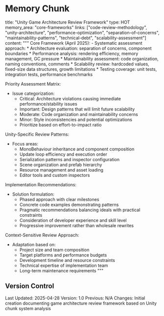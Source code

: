 # Memory Chunk

<chunk>
title: "Unity Game Architecture Review Framework"
type: HOT
memory_area: "core-frameworks"
links: ["code-review-methodology", "unity-architecture", "performance-optimization", "separation-of-concerns", "maintainability-patterns", "technical-debt", "scalability-assessment"]
content: """
Core Framework (April 2025):
- Systematic assessment approach:
  * Architecture evaluation: separation of concerns, component boundaries
  * Performance analysis: rendering efficiency, memory management, GC pressure
  * Maintainability assessment: code organization, naming conventions, comments
  * Scalability review: hardcoded values, fixed-size data structures, growth limitations
  * Testing coverage: unit tests, integration tests, performance benchmarks

Priority Assessment Matrix:
- Issue categorization:
  * Critical: Architecture violations causing immediate performance/stability issues
  * Important: Design patterns that will limit future scalability
  * Moderate: Code organization and maintainability concerns
  * Minor: Style inconsistencies and potential optimizations
  * Prioritize based on effort-to-impact ratio

Unity-Specific Review Patterns:
- Focus areas:
  * MonoBehaviour inheritance and component composition
  * Update loop efficiency and execution order
  * Serialization patterns and inspector configuration
  * Scene organization and prefab hierarchy
  * Resource management and asset loading
  * Editor tools and custom inspectors

Implementation Recommendations:
- Solution formulation:
  * Phased approach with clear milestones
  * Concrete code examples demonstrating patterns
  * Pragmatic recommendations balancing ideals with practical constraints
  * Consideration of developer experience and skill level
  * Progressive improvement rather than wholesale rewrites

Context-Sensitive Review Approach:
- Adaptation based on:
  * Project size and team composition
  * Target platforms and performance budgets
  * Development timeline and resource constraints
  * Technical expertise of implementation team
  * Long-term maintenance requirements
"""
</chunk>

## Version Control
Last Updated: 2025-04-28
Version: 1.0
Previous: N/A
Changes: Initial creation documenting game architecture review framework based on Unity chunk system analysis
